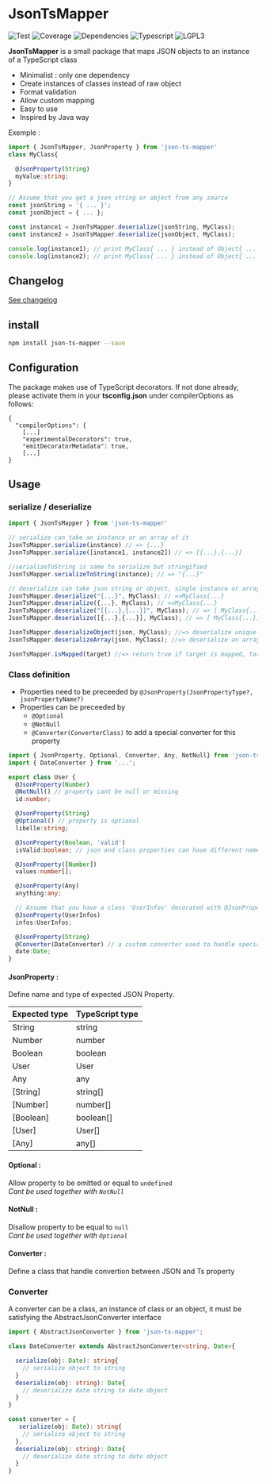 # JsonTsMapper

![Test](https://img.shields.io/badge/Tests-17/17-green.svg)
![Coverage](https://img.shields.io/badge/Coverage-85%25-green.svg)
![Dependencies](https://img.shields.io/badge/Dependencies-1-green.svg)
![Typescript](https://img.shields.io/badge/Made%20with-Typescript-blue.svg)
![LGPL3](https://img.shields.io/badge/Licence-LGPL%20V3-yellow.svg)

__JsonTsMapper__ is a small package that maps JSON objects to an instance of a TypeScript class

* Minimalist : only one dependency
* Create instances of classes instead of raw object
* Format validation
* Allow custom mapping
* Easy to use
* Inspired by Java way
  
Exemple :
```ts
import { JsonTsMapper, JsonProperty } from 'json-ts-mapper'
class MyClass{

  @JsonProperty(String)
  myValue:string;
}

// Assume that you get a json string or object from any source
const jsonString = '{ ... }';
const jsonObject = { ... };

const instance1 = JsonTsMapper.deserialize(jsonString, MyClass);
const instance2 = JsonTsMapper.deserialize(jsonObject, MyClass);

console.log(instance1); // print MyClass{ ... } instead of Object{ ... }
console.log(instance2); // print MyClass{ ... } instead of Object{ ... }
```

## Changelog

[See changelog](./CHANGELOG.md)

## install

```sh
npm install json-ts-mapper --save
```

## Configuration

The package makes use of TypeScript decorators. If not done already, please activate them in your __tsconfig.json__ under compilerOptions as follows:
```
{
  "compilerOptions": {
    [...]
    "experimentalDecorators": true,
    "emitDecoratorMetadata": true,
    [...]
}
```

## Usage

### serialize / deserialize
```ts
import { JsonTsMapper } from 'json-ts-mapper'

// serialize can take an instance or an array of it
JsonTsMapper.serialize(instance) // => {...}
JsonTsMapper.serialize([instance1, instance2]) // => [{...},{...}]

//serializeToString is same to serialize but stringified
JsonTsMapper.serializeToString(instance); // => "{...}"

// deserialize can take json string or object, single instance or array
JsonTsMapper.deserialize("{...}", MyClass); // =>MyClass{...}
JsonTsMapper.deserialize({...}, MyClass); // =>MyClass{...}
JsonTsMapper.deserialize("[{...},{...}]", MyClass); // => [ MyClass{...}, MyClass{...} ]
JsonTsMapper.deserialize([{...},{...}], MyClass); // => [ MyClass{...}, MyClass{...} ]

JsonTsMapper.deserializeObject(json, MyClass); //=> deserialize unique object
JsonTsMapper.deserializeArray(json, MyClass); //=> deserialize an array

JsonTsMapper.isMapped(target) //=> return true if target is mapped, target can be a class or an instance
```

### Class definition

* Properties need to be preceeded by `@JsonProperty(JsonPropertyType?, jsonPropertyName?)`
* Properties can be preceeded by
  * `@Optional`
  * `@NotNull`
  * `@Converter(ConverterClass)` to add a special converter for this property

```ts
import { JsonProperty, Optional, Converter, Any, NotNull} from 'json-ts-mapper';
import { DateConverter } from '...';

export class User {
  @JsonProperty(Number)
  @NotNull() // property cant be null or missing
  id:number;

  @JsonProperty(String)
  @Optional() // property is optional
  libelle:string;

  @JsonProperty(Boolean, 'valid')
  isValid:boolean; // json and class properties can have different names

  @JsonProperty([Number])
  values:number[];

  @JsonProperty(Any)
  anything:any;  

  // Assume that you have a class 'UserInfos' decorated with @JsonProperty
  @JsonProperty(UserInfos)
  infos:UserInfos;

  @JsonProperty(String)
  @Converter(DateConverter) // a custom converter used to handle special mapping
  date:Date;
}
```
#### __JsonProperty__ :

Define name and type of expected JSON Property.

| Expected type | TypeScript type |
| ------------- | --------------- |
| String        | string          |
| Number        | number          |
| Boolean       | boolean         |
| User          | User            |
| Any           | any             |
| [String]      | string[]        |
| [Number]      | number[]        |
| [Boolean]     | boolean[]       |
| [User]        | User[]          |
| [Any]         | any[]           |

#### __Optional__ :

Allow property to be omitted or equal to `undefined`  
_Cant be used together with `NotNull`_

#### __NotNull__ :

Disallow property to be equal to `null`  
_Cant be used together with `Optional`_

#### __Converter__ :

Define a class that handle convertion between JSON and Ts property

### Converter

A converter can be a class, an instance of class or an object, it must be satisfying the AbstractJsonConverter interface

```ts
import { AbstractJsonConverter } from 'json-ts-mapper';

class DateConverter extends AbstractJsonConverter<string, Date>{

  serialize(obj: Date): string{
    // serialize object to string
  }
  deserialize(obj: string): Date{
    // deserialize date string to date object
  }
}

const converter = {
   serialize(obj: Date): string{
    // serialize object to string
  },
  deserialize(obj: string): Date{
    // deserialize date string to date object
  }
}
```
